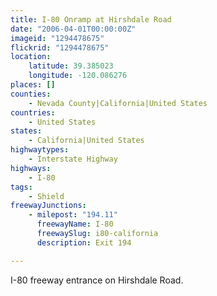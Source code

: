```yaml
---
title: I-80 Onramp at Hirshdale Road
date: "2006-04-01T00:00:00Z"
imageid: "1294478675"
flickrid: "1294478675"
location:
    latitude: 39.385023
    longitude: -120.086276
places: []
counties:
    - Nevada County|California|United States
countries:
    - United States
states:
    - California|United States
highwaytypes:
    - Interstate Highway
highways:
    - I-80
tags:
    - Shield
freewayJunctions:
    - milepost: "194.11"
      freewayName: I-80
      freewaySlug: i80-california
      description: Exit 194

---
```

I-80 freeway entrance on Hirshdale Road.